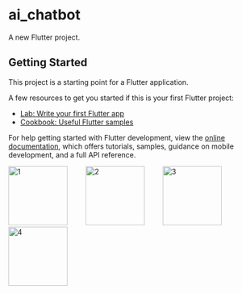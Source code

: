 # ai_chatbot

A new Flutter project.

## Getting Started

This project is a starting point for a Flutter application.

A few resources to get you started if this is your first Flutter project:

- [Lab: Write your first Flutter app](https://docs.flutter.dev/get-started/codelab)
- [Cookbook: Useful Flutter samples](https://docs.flutter.dev/cookbook)

For help getting started with Flutter development, view the
[online documentation](https://docs.flutter.dev/), which offers tutorials,
samples, guidance on mobile development, and a full API reference.


<img width="117" alt="1" src="https://github.com/developertouch/chatbot/assets/125723825/2893e71f-f593-41c7-915f-ac0901aac1a7">   &emsp;&emsp;
<img width="117" alt="2" src="https://github.com/developertouch/chatbot/assets/125723825/e3b80b4b-79dd-4ece-990f-0695006c9109">   &emsp;&emsp;
<img width="117" alt="3" src="https://github.com/developertouch/chatbot/assets/125723825/5d6092d2-e4be-447a-91e9-757567771489">   &emsp;&emsp;
<img width="117" alt="4" src="https://github.com/developertouch/chatbot/assets/125723825/a059e217-3d68-495c-91f3-beab967b16e6">   &emsp;&emsp;




